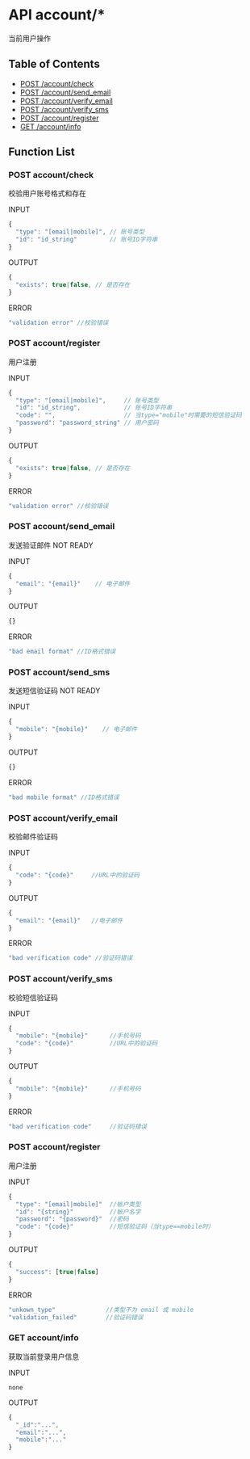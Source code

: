 # API account/*

当前用户操作

## Table of Contents

* [POST /account/check](#post-account-check)
* [POST /account/send_email](#post-account-send_email)
* [POST /account/verify_email](#post-account-verify_email)
* [POST /account/verify_sms](#post-account-verify_sms)
* [POST /account/register](#post-account-register)
* [GET /account/info](#GET-account-info)

## Function List

### POST account/check
校验用户账号格式和存在

INPUT
```javascript
{
  "type": "[email|mobile]", // 账号类型
  "id": "id_string"         // 账号ID字符串
}
```
OUTPUT
```javascript
{
  "exists": true|false, // 是否存在
}
```
ERROR
```javascript
"validation error" //校验错误
```

### POST account/register
用户注册

INPUT
```javascript
{
  "type": "[email|mobile]",     // 账号类型
  "id": "id_string",            // 账号ID字符串
  "code": "",                   // 当type="mobile"时需要的短信验证码
  "password": "password_string" // 用户密码
}
```
OUTPUT
```javascript
{
  "exists": true|false, // 是否存在
}
```
ERROR
```javascript
"validation error" //校验错误
```


### POST account/send_email
发送验证邮件 NOT READY

INPUT
```javascript
{
  "email": "{email}"    // 电子邮件
}
```
OUTPUT
```javascript
{}
```
ERROR
```javascript
"bad email format" //ID格式错误
```

### POST account/send_sms
发送短信验证码 NOT READY

INPUT
```javascript
{
  "mobile": "{mobile}"    // 电子邮件
}
```
OUTPUT
```javascript
{}
```
ERROR
```javascript
"bad mobile format" //ID格式错误
```

### POST account/verify_email
校验邮件验证码

INPUT
```javascript
{
  "code": "{code}"     //URL中的验证码
}
```
OUTPUT
```javascript
{
  "email": "{email}"   //电子邮件
}
```
ERROR
```javascript
"bad verification code" //验证码错误
```

### POST account/verify_sms
校验短信验证码

INPUT
```javascript
{
  "mobile": "{mobile}"      //手机号码
  "code": "{code}"          //URL中的验证码
}
```
OUTPUT
```javascript
{
  "mobile": "{mobile}"      //手机号码
}
```
ERROR
```javascript
"bad verification code"     //验证码错误
```

### POST account/register
用户注册

INPUT
```javascript
{
  "type": "[email|mobile]"  //帐户类型
  "id": "{string}"          //帐户名字
  "password": "{password}"  //密码
  "code": "{code}"          //短信验证码（当type==mobile时）
}
```
OUTPUT
```javascript
{
  "success": [true|false]
}
```
ERROR
```javascript
"unkown_type"              //类型不为 email 或 mobile
"validation_failed"        //验证码错误
```

### GET account/info
获取当前登录用户信息

INPUT

`none`

OUTPUT
```javascript
{
  "_id":"...",
  "email":"...",
  "mobile":"..."
}
```
